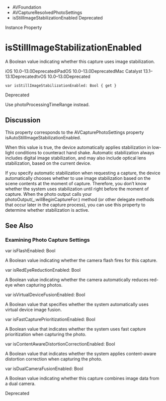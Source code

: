 

- AVFoundation
- AVCaptureResolvedPhotoSettings
-  isStillImageStabilizationEnabled Deprecated

Instance Property

# isStillImageStabilizationEnabled

A Boolean value indicating whether this capture uses image stabilization.

iOS 10.0–13.0DeprecatediPadOS 10.0–13.0DeprecatedMac Catalyst 13.1–13.1DeprecatedtvOS 10.0–13.0Deprecated

``` source
var isStillImageStabilizationEnabled: Bool { get }
```

Deprecated

Use photoProcessingTimeRange instead.

## Discussion

This property corresponds to the AVCapturePhotoSettings property isAutoStillImageStabilizationEnabled.

When this value is true, the device automatically applies stabilization in low-light conditions to counteract hand shake. Automatic stabilization always includes digital image stabilization, and may also include optical lens stabilization, based on the current device.

If you specify automatic stabilization when requesting a capture, the device automatically chooses whether to use image stabilization based on the scene contents at the moment of capture. Therefore, you don’t know whether the system uses stabilization until right before the moment of capture. When the photo output calls your photoOutput(_:willBeginCaptureFor:) method (or other delegate methods that occur later in the capture process), you can use this property to determine whether stabilization is active.

## See Also

### Examining Photo Capture Settings

var isFlashEnabled: Bool

A Boolean value indicating whether the camera flash fires for this capture.

var isRedEyeReductionEnabled: Bool

A Boolean value indicating whether the camera automatically reduces red-eye when capturing photos.

var isVirtualDeviceFusionEnabled: Bool

A Boolean value that specifies whether the system automatically uses virtual device image fusion.

var isFastCapturePrioritizationEnabled: Bool

A Boolean value that indicates whether the system uses fast capture prioritization when capturing the photo.

var isContentAwareDistortionCorrectionEnabled: Bool

A Boolean value that indicates whether the system applies content-aware distortion correction when capturing the photo.

var isDualCameraFusionEnabled: Bool

A Boolean value indicating whether this capture combines image data from a dual camera.

Deprecated

